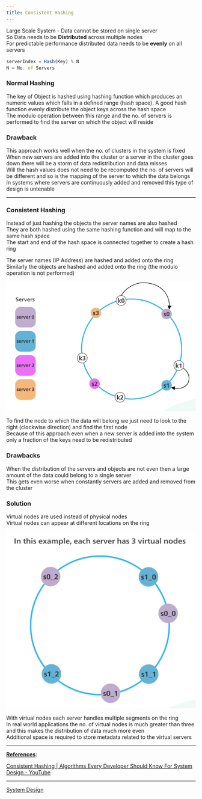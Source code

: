 ```yaml
---
title: Consistent Hashing
---
```


Large Scale System - Data cannot be stored on single server  
So Data needs to be **Distributed** across multiple nodes  
For predictable performance distributed data needs to be **evenly** on all servers

````js
serverIndex = Hash(Key) % N
N = No. of Servers
````

### Normal Hashing

The key of Object is hashed using hashing function which produces an numeric values which falls in a defined range (hash space). A good hash function evenly distribute the object keys across the hash space  
The modulo operation between this range and the no. of servers is performed to find the server on which the object will reside

### Drawback

This approach works well when the no. of clusters in the system is fixed  
When new servers are added into the cluster or a server in the cluster goes down there will be a storm of data redistribution and data misses  
Will the hash values does not need to be recomputed the no. of servers will be different and so is the mapping of the server to which the data belongs  
In systems where servers are continuously added and removed this type of design is untenable

---

### Consistent Hashing

Instead of just hashing the objects the server names are also hashed  
They are both hashed using the same hashing function and will map to the same hash space  
The start and end of the hash space is connected together to create a hash ring

The server names (IP Address) are hashed and added onto the ring  
Similarly the objects are hashed and added onto the ring (the modulo operation is not performed)

![Consistent Hashing|450](images/consistent_hashing.png)

To find the node to which the data will belong we just need to look to the right (clockwise direction) and find the first node  
Because of this approach even when a new server is added into the system only a fraction of the keys need to be redistributed

### Drawbacks

When the distribution of the servers and objects are not even then a large amount of the data could belong to a single server  
This gets even worse when constantly servers are added and removed from the cluster

### Solution

Virtual nodes are used instead of physical nodes  
Virtual nodes can appear at different locations on the ring

![Consistent Hashing 2|350](images/consistent_hashing_2.png)

With virtual nodes each server handles multiple segments on the ring  
In real world applications the no. of virtual nodes is much greater than three and this makes the distribution of data much more even  
Additional space is required to store metadata related to the virtual servers

---

**<u>References</u>**:

[Consistent Hashing | Algorithms Every Developer Should Know For System Design - YouTube](https://www.youtube.com/watch?v=UF9Iqmg94tk)

---

[System Design](System%20Design.md)
